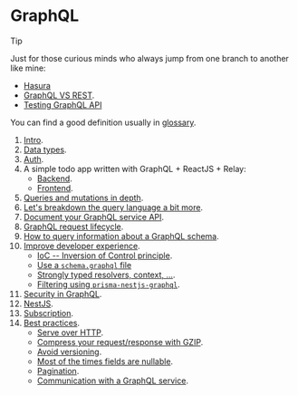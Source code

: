# GraphQL

> [!TIP]
>
> Just for those curious minds who always jump from one branch to another like mine:
>
> - [Hasura](./docs/hasura.md)
> - [GraphQL VS REST](https://www.apollographql.com/blog/graphql-vs-rest).
> - [Testing GraphQL API](./docs/testing-graphql.md)

You can find a good definition usually in [glossary](./docs/glossary.md).

1. [Intro](./docs/intro.md).
2. [Data types](./docs/data-types.md).
3. [Auth](./docs/auth.md).
4. A simple todo app written with GraphQL + ReactJS + Relay:
   - [Backend](./apps/todo-backend/README.md).
   - [Frontend]().
5. [Queries and mutations in depth](./docs/queries-and-mutations.md).
6. [Let's breakdown the query language a bit more](./docs/graphql-query-language-breakdown.md).
7. [Document your GraphQL service API](./docs/documentation.md).
8. [GraphQL request lifecycle](./docs/graphql-req-lifecycle.md).
9. [How to query information about a GraphQL schema](./docs/introspection.md).
10. [Improve developer experience](./docs/improve-dev-exp/index.md).
    - [IoC -- Inversion of Control principle](./docs/improve-dev-exp/ioc.md).
    - [Use a `schema.graphql` file](./docs/improve-dev-exp/use-schema-graphql-files.md)
    - [Strongly typed resolvers, context, ...](./docs/improve-dev-exp/strongly-typed.md).
    - [Filtering using `prisma-nestjs-graphql`](./docs/improve-dev-exp/filtering-using-prisma-nestjs-graphql.md).
11. [Security in GraphQL](./docs/security.md).
12. [NestJS](./docs/nestjs.md).
13. [Subscription](./docs/subscription.md).
14. [Best practices](./docs/best-practices/index.md).
    - [Serve over HTTP](./docs/best-practices/serve-over-http.md).
    - [Compress your request/response with GZIP](./docs/best-practices/compress-your-req-res-with-gzip.md).
    - [Avoid versioning](./docs/best-practices/avoid-versioning.md).
    - [Most of the times fields are nullable](./docs/best-practices/most-of-the-times-fields-are-nullable.md).
    - [Pagination](./docs/best-practices/pagination.md).
    - [Communication with a GraphQL service](./docs/best-practices/communication-with-a-graphql-service.md).
